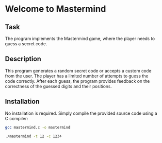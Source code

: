 # Welcome to Mastermind

## Task

The program implements the Mastermind game, where the player needs to guess a secret code.

## Description

This program generates a random secret code or accepts a custom code from the user. The player has a limited number of attempts to guess the code correctly. After each guess, the program provides feedback on the correctness of the guessed digits and their positions.

## Installation

No installation is required. Simply compile the provided source code using a C compiler:

```bash
gcc mastermind.c -o mastermind

./mastermind -t 12 -c 1234